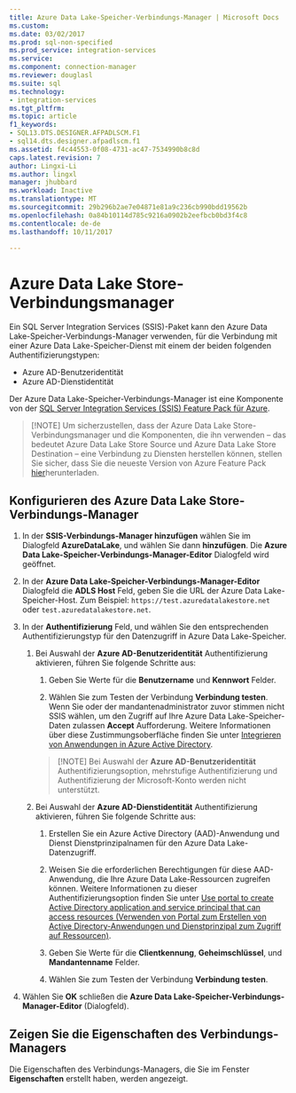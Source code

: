 ```yaml
---
title: Azure Data Lake-Speicher-Verbindungs-Manager | Microsoft Docs
ms.custom: 
ms.date: 03/02/2017
ms.prod: sql-non-specified
ms.prod_service: integration-services
ms.service: 
ms.component: connection-manager
ms.reviewer: douglasl
ms.suite: sql
ms.technology:
- integration-services
ms.tgt_pltfrm: 
ms.topic: article
f1_keywords:
- SQL13.DTS.DESIGNER.AFPADLSCM.F1
- sql14.dts.designer.afpadlscm.f1
ms.assetid: f4c44553-0f08-4731-ac47-7534990b8c8d
caps.latest.revision: 7
author: Lingxi-Li
ms.author: lingxl
manager: jhubbard
ms.workload: Inactive
ms.translationtype: MT
ms.sourcegitcommit: 29b296b2ae7e04871e81a9c236cb990bdd19562b
ms.openlocfilehash: 0a84b10114d785c9216a0902b2eefbcb0bd3f4c8
ms.contentlocale: de-de
ms.lasthandoff: 10/11/2017

---
```

# <a name="azure-data-lake-store-connection-manager"></a>Azure Data Lake Store-Verbindungsmanager
Ein SQL Server Integration Services (SSIS)-Paket kann den Azure Data Lake-Speicher-Verbindungs-Manager verwenden, für die Verbindung mit einer Azure Data Lake-Speicher-Dienst mit einem der beiden folgenden Authentifizierungstypen:
-   Azure AD-Benutzeridentität
-   Azure AD-Dienstidentität 

Der Azure Data Lake-Speicher-Verbindungs-Manager ist eine Komponente von der [SQL Server Integration Services (SSIS) Feature Pack für Azure](../../integration-services/azure-feature-pack-for-integration-services-ssis.md).

>   [!NOTE]
> Um sicherzustellen, dass der Azure Data Lake Store-Verbindungsmanager und die Komponenten, die ihn verwenden – das bedeutet Azure Data Lake Store Source und Azure Data Lake Store Destination – eine Verbindung zu Diensten herstellen können, stellen Sie sicher, dass Sie die neueste Version von Azure Feature Pack [hier](https://www.microsoft.com/download/details.aspx?id=49492)herunterladen. 
 
## <a name="configure-the-azure-data-lake-store-connection-manager"></a>Konfigurieren des Azure Data Lake Store-Verbindungs-Manager

1.  In der **SSIS-Verbindungs-Manager hinzufügen** wählen Sie im Dialogfeld **AzureDataLake**, und wählen Sie dann **hinzufügen**. Die **Azure Data Lake-Speicher-Verbindungs-Manager-Editor** Dialogfeld wird geöffnet.
  
2.  In der **Azure Data Lake-Speicher-Verbindungs-Manager-Editor** Dialogfeld die **ADLS Host** Feld, geben Sie die URL der Azure Data Lake-Speicher-Host. Zum Beispiel: `https://test.azuredatalakestore.net` oder `test.azuredatalakestore.net`.
  
3.  In der **Authentifizierung** Feld, und wählen Sie den entsprechenden Authentifizierungstyp für den Datenzugriff in Azure Data Lake-Speicher.

    1.  Bei Auswahl der **Azure AD-Benutzeridentität** Authentifizierung aktivieren, führen Sie folgende Schritte aus:
        1. Geben Sie Werte für die **Benutzername** und **Kennwort** Felder. 
    
        2. Wählen Sie zum Testen der Verbindung **Verbindung testen**. Wenn Sie oder der mandantenadministrator zuvor stimmen nicht SSIS wählen, um den Zugriff auf Ihre Azure Data Lake-Speicher-Daten zulassen **Accept** Aufforderung. Weitere Informationen über diese Zustimmungsoberfläche finden Sie unter [Integrieren von Anwendungen in Azure Active Directory](https://docs.microsoft.com/en-us/azure/active-directory/active-directory-integrating-applications#updating-an-application).
    
        >   [!NOTE] 
        > Bei Auswahl der **Azure AD-Benutzeridentität** Authentifizierungsoption, mehrstufige Authentifizierung und Authentifizierung der Microsoft-Konto werden nicht unterstützt.
    
    2. Bei Auswahl der **Azure AD-Dienstidentität** Authentifizierung aktivieren, führen Sie folgende Schritte aus:
        1. Erstellen Sie ein Azure Active Directory (AAD)-Anwendung und Dienst Dienstprinzipalnamen für den Azure Data Lake-Datenzugriff.
    
        2. Weisen Sie die erforderlichen Berechtigungen für diese AAD-Anwendung, die Ihre Azure Data Lake-Ressourcen zugreifen können. Weitere Informationen zu dieser Authentifizierungsoption finden Sie unter [Use portal to create Active Directory application and service principal that can access resources (Verwenden von Portal zum Erstellen von Active Directory-Anwendungen und Dienstprinzipal zum Zugriff auf Ressourcen)](https://docs.microsoft.com/en-us/azure/azure-resource-manager/resource-group-create-service-principal-portal).
    
        3. Geben Sie Werte für die **Clientkennung**, **Geheimschlüssel**, und **Mandantenname** Felder.
    
        4. Wählen Sie zum Testen der Verbindung **Verbindung testen**.  
  
6.  Wählen Sie **OK** schließen die **Azure Data Lake-Speicher-Verbindungs-Manager-Editor** (Dialogfeld).  

## <a name="view-the-properties-of-the-connection-manager"></a>Zeigen Sie die Eigenschaften des Verbindungs-Managers
Die Eigenschaften des Verbindungs-Managers, die Sie im Fenster **Eigenschaften** erstellt haben, werden angezeigt.  
  
  

